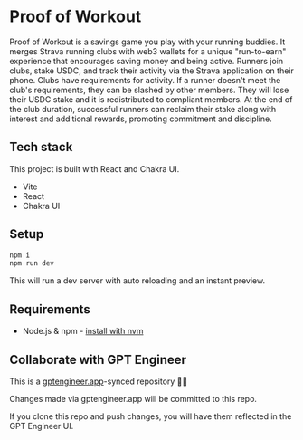 # Proof of Workout

Proof of Workout is a savings game you play with your running buddies. It merges Strava running clubs with web3 wallets for a unique "run-to-earn" experience that encourages saving money and being active. Runners join clubs, stake USDC, and track their activity via the Strava application on their phone. Clubs have requirements for activity. If a runner doesn't meet the club's requirements, they can be slashed by other members. They will lose their USDC stake and it is redistributed to compliant members. At the end of the club duration, successful runners can reclaim their stake along with interest and additional rewards, promoting commitment and discipline.

## Tech stack

This project is built with React and Chakra UI.

- Vite
- React
- Chakra UI

## Setup
```sh
npm i
npm run dev
```

This will run a dev server with auto reloading and an instant preview.

## Requirements

- Node.js & npm - [install with nvm](https://github.com/nvm-sh/nvm#installing-and-updating)

## Collaborate with GPT Engineer

This is a [gptengineer.app](https://gptengineer.app)-synced repository 🌟🤖

Changes made via gptengineer.app will be committed to this repo.

If you clone this repo and push changes, you will have them reflected in the GPT Engineer UI.
